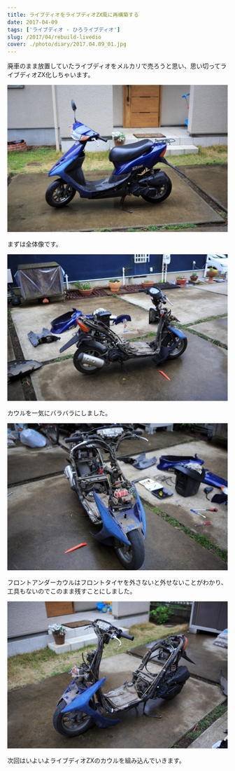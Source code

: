 ```yaml
---
title: ライブディオをライブディオZX風に再構築する
date: 2017-04-09
tags: ['ライブディオ - ひろライブディオ']
slug: /2017/04/rebuild-livedio
cover: ./photo/diary/2017.04.09_01.jpg
---
```


<p class="sentence">廃車のまま放置していたライブディオをメルカリで売ろうと思い、思い切ってライブディオZX化しちゃいます。</p>
<div class="center spacing"><img class="img-fluid" src="./photo/diary/2017.04.09_01.jpg" alt=""></div>
<p class="sentence spacing">まずは全体像です。</p>
<div class="center spacing"><img class="img-fluid" src="./photo/diary/2017.04.09_02.jpg" alt=""></div>
<p class="sentence spacing">カウルを一気にバラバラにしました。</p>
<div class="center spacing"><img class="img-fluid" src="./photo/diary/2017.04.09_03.jpg" alt=""></div>
<p class="sentence spacing">フロントアンダーカウルはフロントタイヤを外さないと外せないことがわかり、工具もないのでこのまま残すことにしました。</p>
<div class="center spacing"><img class="img-fluid" src="./photo/diary/2017.04.09_04.jpg" alt=""></div>
<p class="sentence spacing">次回はいよいよライブディオZXのカウルを組み込んでいきます。</p>
